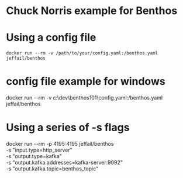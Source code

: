 # Chuck Norris example for Benthos

# Using a config file
```
docker run --rm -v /path/to/your/config.yaml:/benthos.yaml jeffail/benthos
```

# config file example for windows
docker run --rm -v c:\\dev\\benthos101\\config.yaml:/benthos.yaml jeffail/benthos

# Using a series of -s flags
docker run --rm -p 4195:4195 jeffail/benthos \
  -s "input.type=http_server" \
  -s "output.type=kafka" \
  -s "output.kafka.addresses=kafka-server:9092" \
  -s "output.kafka.topic=benthos_topic"


